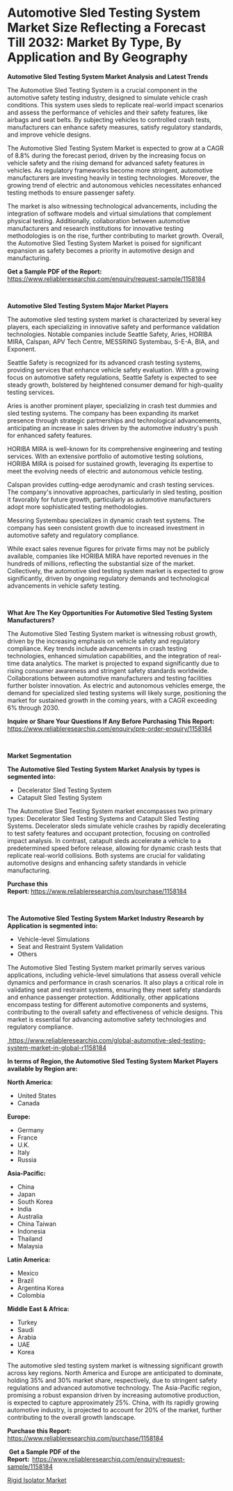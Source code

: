 <p><h1>Automotive Sled Testing System Market Size Reflecting a Forecast Till 2032: Market By Type, By Application and By Geography</h1></p><p><strong>Automotive Sled Testing System Market Analysis and Latest Trends</strong></p>
<p><p>The Automotive Sled Testing System is a crucial component in the automotive safety testing industry, designed to simulate vehicle crash conditions. This system uses sleds to replicate real-world impact scenarios and assess the performance of vehicles and their safety features, like airbags and seat belts. By subjecting vehicles to controlled crash tests, manufacturers can enhance safety measures, satisfy regulatory standards, and improve vehicle designs.</p><p>The Automotive Sled Testing System Market is expected to grow at a CAGR of 8.8% during the forecast period, driven by the increasing focus on vehicle safety and the rising demand for advanced safety features in vehicles. As regulatory frameworks become more stringent, automotive manufacturers are investing heavily in testing technologies. Moreover, the growing trend of electric and autonomous vehicles necessitates enhanced testing methods to ensure passenger safety.</p><p>The market is also witnessing technological advancements, including the integration of software models and virtual simulations that complement physical testing. Additionally, collaboration between automotive manufacturers and research institutions for innovative testing methodologies is on the rise, further contributing to market growth. Overall, the Automotive Sled Testing System Market is poised for significant expansion as safety becomes a priority in automotive design and manufacturing.</p></p>
<p><strong>Get a Sample PDF of the Report:&nbsp;</strong> <a href="https://www.reliableresearchiq.com/enquiry/request-sample/1158184?utm_campaign=3046&utm_medium=2&utm_source=Github&utm_content=ia&utm_term=11042025&utm_id=automotive-sled-testing-system">https://www.reliableresearchiq.com/enquiry/request-sample/1158184</a></p>
<p>&nbsp;</p>
<p><strong>Automotive Sled Testing System Major Market Players</strong></p>
<p><p>The automotive sled testing system market is characterized by several key players, each specializing in innovative safety and performance validation technologies. Notable companies include Seattle Safety, Aries, HORIBA MIRA, Calspan, APV Tech Centre, MESSRING Systembau, S-E-A, BIA, and Exponent.</p><p>Seattle Safety is recognized for its advanced crash testing systems, providing services that enhance vehicle safety evaluation. With a growing focus on automotive safety regulations, Seattle Safety is expected to see steady growth, bolstered by heightened consumer demand for high-quality testing services.</p><p>Aries is another prominent player, specializing in crash test dummies and sled testing systems. The company has been expanding its market presence through strategic partnerships and technological advancements, anticipating an increase in sales driven by the automotive industry's push for enhanced safety features.</p><p>HORIBA MIRA is well-known for its comprehensive engineering and testing services. With an extensive portfolio of automotive testing solutions, HORIBA MIRA is poised for sustained growth, leveraging its expertise to meet the evolving needs of electric and autonomous vehicle testing.</p><p>Calspan provides cutting-edge aerodynamic and crash testing services. The company's innovative approaches, particularly in sled testing, position it favorably for future growth, particularly as automotive manufacturers adopt more sophisticated testing methodologies.</p><p>Messring Systembau specializes in dynamic crash test systems. The company has seen consistent growth due to increased investment in automotive safety and regulatory compliance.</p><p>While exact sales revenue figures for private firms may not be publicly available, companies like HORIBA MIRA have reported revenues in the hundreds of millions, reflecting the substantial size of the market. Collectively, the automotive sled testing system market is expected to grow significantly, driven by ongoing regulatory demands and technological advancements in vehicle safety testing.</p></p>
<p>&nbsp;</p>
<p><strong>What Are The Key Opportunities For Automotive Sled Testing System Manufacturers?</strong></p>
<p><p>The Automotive Sled Testing System market is witnessing robust growth, driven by the increasing emphasis on vehicle safety and regulatory compliance. Key trends include advancements in crash testing technologies, enhanced simulation capabilities, and the integration of real-time data analytics. The market is projected to expand significantly due to rising consumer awareness and stringent safety standards worldwide. Collaborations between automotive manufacturers and testing facilities further bolster innovation. As electric and autonomous vehicles emerge, the demand for specialized sled testing systems will likely surge, positioning the market for sustained growth in the coming years, with a CAGR exceeding 6% through 2030.</p></p>
<p><strong>Inquire or Share Your Questions If Any Before Purchasing This Report:</strong> <a href="https://www.reliableresearchiq.com/enquiry/pre-order-enquiry/1158184?utm_campaign=3046&utm_medium=2&utm_source=Github&utm_content=ia&utm_term=11042025&utm_id=automotive-sled-testing-system">https://www.reliableresearchiq.com/enquiry/pre-order-enquiry/1158184</a></p>
<p>&nbsp;</p>
<p><strong>Market Segmentation</strong></p>
<p><strong>The Automotive Sled Testing System Market Analysis by types is segmented into:</strong></p>
<p><ul><li>Decelerator Sled Testing System</li><li>Catapult Sled Testing System</li></ul></p>
<p><p>The Automotive Sled Testing System market encompasses two primary types: Decelerator Sled Testing Systems and Catapult Sled Testing Systems. Decelerator sleds simulate vehicle crashes by rapidly decelerating to test safety features and occupant protection, focusing on controlled impact analysis. In contrast, catapult sleds accelerate a vehicle to a predetermined speed before release, allowing for dynamic crash tests that replicate real-world collisions. Both systems are crucial for validating automotive designs and enhancing safety standards in vehicle manufacturing.</p></p>
<p><strong>Purchase this Report:&nbsp;</strong><a href="https://www.reliableresearchiq.com/purchase/1158184?utm_campaign=3046&utm_medium=2&utm_source=Github&utm_content=ia&utm_term=11042025&utm_id=automotive-sled-testing-system">https://www.reliableresearchiq.com/purchase/1158184</a></p>
<p>&nbsp;</p>
<p><strong>The Automotive Sled Testing System Market Industry Research by Application is segmented into:</strong></p>
<p><ul><li>Vehicle-level Simulations</li><li>Seat and Restraint System Validation</li><li>Others</li></ul></p>
<p><p>The Automotive Sled Testing System market primarily serves various applications, including vehicle-level simulations that assess overall vehicle dynamics and performance in crash scenarios. It also plays a critical role in validating seat and restraint systems, ensuring they meet safety standards and enhance passenger protection. Additionally, other applications encompass testing for different automotive components and systems, contributing to the overall safety and effectiveness of vehicle designs. This market is essential for advancing automotive safety technologies and regulatory compliance.</p></p>
<p><a href="https://www.reliableresearchiq.com/global-automotive-sled-testing-system-market-in-global-r1158184?utm_campaign=3046&utm_medium=2&utm_source=Github&utm_content=ia&utm_term=11042025&utm_id=automotive-sled-testing-system">&nbsp;https://www.reliableresearchiq.com/global-automotive-sled-testing-system-market-in-global-r1158184</a></p>
<p><strong>In terms of Region, the Automotive Sled Testing System Market Players available by Region are:</strong></p>
<p>
    <p> <strong> North America: </strong>
        <ul>
            <li>United States</li>
            <li>Canada</li>
        </ul>
        </p> 
    <p> <strong> Europe: </strong>
        <ul>
            <li>Germany</li>
            <li>France</li>
            <li>U.K.</li>
            <li>Italy</li>
            <li>Russia</li>
        </ul>
        </p> 
    <p> <strong> Asia-Pacific: </strong>
        <ul>
            <li>China</li>
            <li>Japan</li>
            <li>South Korea</li>
            <li>India</li>
            <li>Australia</li>
            <li>China Taiwan</li>
            <li>Indonesia</li>
            <li>Thailand</li>
            <li>Malaysia</li>
        </ul>
        </p> 
    <p> <strong> Latin America: </strong>
        <ul>
            <li>Mexico</li>
            <li>Brazil</li>
            <li>Argentina Korea</li>
            <li>Colombia</li>
        </ul>
        </p> 
    <p> <strong> Middle East & Africa: </strong>
        <ul>
            <li>Turkey</li>
            <li>Saudi</li>
            <li>Arabia</li>
            <li>UAE</li>
            <li>Korea</li>
        </ul>
    </p>
    </p>
<p><p>The automotive sled testing system market is witnessing significant growth across key regions. North America and Europe are anticipated to dominate, holding 35% and 30% market share, respectively, due to stringent safety regulations and advanced automotive technology. The Asia-Pacific region, promising a robust expansion driven by increasing automotive production, is expected to capture approximately 25%. China, with its rapidly growing automotive industry, is projected to account for 20% of the market, further contributing to the overall growth landscape.</p></p>
<p><strong>Purchase this Report: </strong><a href="https://www.reliableresearchiq.com/purchase/1158184?utm_campaign=3046&utm_medium=2&utm_source=Github&utm_content=ia&utm_term=11042025&utm_id=automotive-sled-testing-system">https://www.reliableresearchiq.com/purchase/1158184</a></p>
<p>&nbsp;<strong>Get a Sample PDF of the Report:&nbsp;&nbsp;</strong><a href="https://www.reliableresearchiq.com/enquiry/request-sample/1158184?utm_campaign=3046&utm_medium=2&utm_source=Github&utm_content=ia&utm_term=11042025&utm_id=automotive-sled-testing-system">https://www.reliableresearchiq.com/enquiry/request-sample/1158184</a></p>
<p><strong></strong></p>
<p><p><a href="https://github.com/cachuhashieb/Market-Research-Report-List-1/blob/main/rigid-isolator-market.md?utm_campaign=3046&utm_medium=2&utm_source=Github&utm_content=ia&utm_term=11042025&utm_id=automotive-sled-testing-system">Rigid Isolator Market</a></p></p>